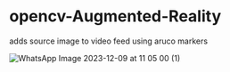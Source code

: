 # opencv-Augmented-Reality

adds source image to video feed using aruco markers


![WhatsApp Image 2023-12-09 at 11 05 00 (1)](https://github.com/lizardkun/opencv-Augmented-Reality/assets/94188928/f0847bda-8e27-4841-9e79-944c4f55268d)
